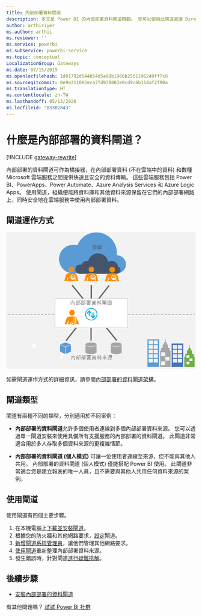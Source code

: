 ```yaml
---
title: 內部部署資料閘道
description: 本文是 Power BI 的內部部署資料閘道概觀。 您可以使用此閘道處理 DirectQuery 資料來源。 您也可以使用此閘道以內部部署資料重新整理雲端資料集。
author: arthiriyer
ms.author: arthii
ms.reviewer: ''
ms.service: powerbi
ms.subservice: powerbi-service
ms.topic: conceptual
LocalizationGroup: Gateways
ms.date: 07/15/2019
ms.openlocfilehash: 1d91792d544854d5a98b1966b2561196249ff7c8
ms.sourcegitcommit: 0e9e211082eca7fd939803e0cd9c6b114af2f90a
ms.translationtype: HT
ms.contentlocale: zh-TW
ms.lasthandoff: 05/13/2020
ms.locfileid: "83302843"
---
```

# <a name="what-is-an-on-premises-data-gateway"></a>什麼是內部部署的資料閘道？

[!INCLUDE [gateway-rewrite](../includes/gateway-rewrite.md)]

內部部署的資料閘道可作為橋接器，在內部部署資料 (不在雲端中的資料) 和數種 Microsoft 雲端服務之間提供快速且安全的資料傳輸。 這些雲端服務包括 Power BI、PowerApps、Power Automate、Azure Analysis Services 和 Azure Logic Apps。 使用閘道，組織便能將資料庫和其他資料來源保留在它們的內部部署網路上，同時安全地在雲端服務中使用內部部署資料。

## <a name="how-the-gateway-works"></a>閘道運作方式

![閘道概觀](media/service-gateway-onprem/on-premises-data-gateway.png)

如需閘道運作方式的詳細資訊，請參閱[內部部署的資料閘道架構](/data-integration/gateway/service-gateway-onprem-indepth)。

## <a name="types-of-gateways"></a>閘道類型

閘道有兩種不同的類型，分別適用於不同案例：

* **內部部署的資料閘道**允許多個使用者連線到多個內部部署資料來源。 您可以透過單一閘道安裝來使用具備所有支援服務的內部部署的資料閘道。 此閘道非常適合用於多人存取多個資料來源的更複雜情節。

* **內部部署的資料閘道 (個人模式)** 可讓一位使用者連線至來源，但不能與其他人共用。 內部部署的資料閘道 (個人模式) 僅能搭配 Power BI 使用。 此閘道非常適合您是建立報表的唯一人員，且不需要與其他人共用任何資料來源的案例。

## <a name="use-a-gateway"></a>使用閘道

使用閘道有四個主要步驟。

1. 在本機電腦上[下載並安裝閘道](/data-integration/gateway/service-gateway-install)。
1. 根據您的防火牆和其他網路要求，[設定](/data-integration/gateway/service-gateway-app)閘道。
1. [新增閘道系統管理員](/data-integration/gateway/service-gateway-manage)，讓他們管理其他網路要求。
1. [使用閘道](service-gateway-sql-tutorial.md)重新整理內部部署資料來源。
1. 發生錯誤時，針對閘道[進行疑難排解](service-gateway-onprem-tshoot.md)。

## <a name="next-steps"></a>後續步驟

* [安裝內部部署的資料閘道](/data-integration/gateway/service-gateway-install)

有其他問題嗎？ [試試 Power BI 社群](https://community.powerbi.com/)
